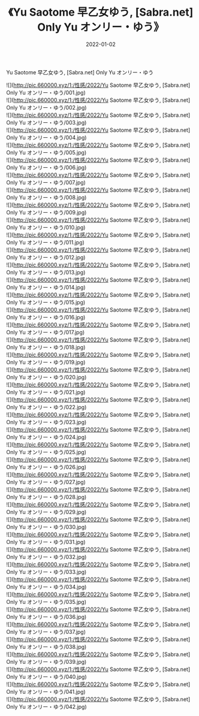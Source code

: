 ﻿---
layout: post
title:  《Yu Saotome 早乙女ゆう, [Sabra.net] Only Yu オンリー・ゆう》
date:   2022-01-02
img: http://pic.660000.xyz/1:/性感/2022/Yu Saotome 早乙女ゆう, [Sabra.net] Only Yu オンリー・ゆう/000.jpg
categories: [美女, 清纯, 唯美]
---

Yu Saotome 早乙女ゆう, [Sabra.net] Only Yu オンリー・ゆう

  ![](http://pic.660000.xyz/1:/性感/2022/Yu Saotome 早乙女ゆう, [Sabra.net] Only Yu オンリー・ゆう/001.jpg) <br> ![](http://pic.660000.xyz/1:/性感/2022/Yu Saotome 早乙女ゆう, [Sabra.net] Only Yu オンリー・ゆう/002.jpg) <br> ![](http://pic.660000.xyz/1:/性感/2022/Yu Saotome 早乙女ゆう, [Sabra.net] Only Yu オンリー・ゆう/003.jpg) <br> ![](http://pic.660000.xyz/1:/性感/2022/Yu Saotome 早乙女ゆう, [Sabra.net] Only Yu オンリー・ゆう/004.jpg) <br> ![](http://pic.660000.xyz/1:/性感/2022/Yu Saotome 早乙女ゆう, [Sabra.net] Only Yu オンリー・ゆう/005.jpg) <br> ![](http://pic.660000.xyz/1:/性感/2022/Yu Saotome 早乙女ゆう, [Sabra.net] Only Yu オンリー・ゆう/006.jpg) <br> ![](http://pic.660000.xyz/1:/性感/2022/Yu Saotome 早乙女ゆう, [Sabra.net] Only Yu オンリー・ゆう/007.jpg) <br> ![](http://pic.660000.xyz/1:/性感/2022/Yu Saotome 早乙女ゆう, [Sabra.net] Only Yu オンリー・ゆう/008.jpg) <br> ![](http://pic.660000.xyz/1:/性感/2022/Yu Saotome 早乙女ゆう, [Sabra.net] Only Yu オンリー・ゆう/009.jpg) <br> ![](http://pic.660000.xyz/1:/性感/2022/Yu Saotome 早乙女ゆう, [Sabra.net] Only Yu オンリー・ゆう/010.jpg) <br> ![](http://pic.660000.xyz/1:/性感/2022/Yu Saotome 早乙女ゆう, [Sabra.net] Only Yu オンリー・ゆう/011.jpg) <br> ![](http://pic.660000.xyz/1:/性感/2022/Yu Saotome 早乙女ゆう, [Sabra.net] Only Yu オンリー・ゆう/012.jpg) <br> ![](http://pic.660000.xyz/1:/性感/2022/Yu Saotome 早乙女ゆう, [Sabra.net] Only Yu オンリー・ゆう/013.jpg) <br> ![](http://pic.660000.xyz/1:/性感/2022/Yu Saotome 早乙女ゆう, [Sabra.net] Only Yu オンリー・ゆう/014.jpg) <br> ![](http://pic.660000.xyz/1:/性感/2022/Yu Saotome 早乙女ゆう, [Sabra.net] Only Yu オンリー・ゆう/015.jpg) <br> ![](http://pic.660000.xyz/1:/性感/2022/Yu Saotome 早乙女ゆう, [Sabra.net] Only Yu オンリー・ゆう/016.jpg) <br> ![](http://pic.660000.xyz/1:/性感/2022/Yu Saotome 早乙女ゆう, [Sabra.net] Only Yu オンリー・ゆう/017.jpg) <br> ![](http://pic.660000.xyz/1:/性感/2022/Yu Saotome 早乙女ゆう, [Sabra.net] Only Yu オンリー・ゆう/018.jpg) <br> ![](http://pic.660000.xyz/1:/性感/2022/Yu Saotome 早乙女ゆう, [Sabra.net] Only Yu オンリー・ゆう/019.jpg) <br> ![](http://pic.660000.xyz/1:/性感/2022/Yu Saotome 早乙女ゆう, [Sabra.net] Only Yu オンリー・ゆう/020.jpg) <br> ![](http://pic.660000.xyz/1:/性感/2022/Yu Saotome 早乙女ゆう, [Sabra.net] Only Yu オンリー・ゆう/021.jpg) <br> ![](http://pic.660000.xyz/1:/性感/2022/Yu Saotome 早乙女ゆう, [Sabra.net] Only Yu オンリー・ゆう/022.jpg) <br> ![](http://pic.660000.xyz/1:/性感/2022/Yu Saotome 早乙女ゆう, [Sabra.net] Only Yu オンリー・ゆう/023.jpg) <br> ![](http://pic.660000.xyz/1:/性感/2022/Yu Saotome 早乙女ゆう, [Sabra.net] Only Yu オンリー・ゆう/024.jpg) <br> ![](http://pic.660000.xyz/1:/性感/2022/Yu Saotome 早乙女ゆう, [Sabra.net] Only Yu オンリー・ゆう/025.jpg) <br> ![](http://pic.660000.xyz/1:/性感/2022/Yu Saotome 早乙女ゆう, [Sabra.net] Only Yu オンリー・ゆう/026.jpg) <br> ![](http://pic.660000.xyz/1:/性感/2022/Yu Saotome 早乙女ゆう, [Sabra.net] Only Yu オンリー・ゆう/027.jpg) <br> ![](http://pic.660000.xyz/1:/性感/2022/Yu Saotome 早乙女ゆう, [Sabra.net] Only Yu オンリー・ゆう/028.jpg) <br> ![](http://pic.660000.xyz/1:/性感/2022/Yu Saotome 早乙女ゆう, [Sabra.net] Only Yu オンリー・ゆう/029.jpg) <br> ![](http://pic.660000.xyz/1:/性感/2022/Yu Saotome 早乙女ゆう, [Sabra.net] Only Yu オンリー・ゆう/030.jpg) <br> ![](http://pic.660000.xyz/1:/性感/2022/Yu Saotome 早乙女ゆう, [Sabra.net] Only Yu オンリー・ゆう/031.jpg) <br> ![](http://pic.660000.xyz/1:/性感/2022/Yu Saotome 早乙女ゆう, [Sabra.net] Only Yu オンリー・ゆう/032.jpg) <br> ![](http://pic.660000.xyz/1:/性感/2022/Yu Saotome 早乙女ゆう, [Sabra.net] Only Yu オンリー・ゆう/033.jpg) <br> ![](http://pic.660000.xyz/1:/性感/2022/Yu Saotome 早乙女ゆう, [Sabra.net] Only Yu オンリー・ゆう/034.jpg) <br> ![](http://pic.660000.xyz/1:/性感/2022/Yu Saotome 早乙女ゆう, [Sabra.net] Only Yu オンリー・ゆう/035.jpg) <br> ![](http://pic.660000.xyz/1:/性感/2022/Yu Saotome 早乙女ゆう, [Sabra.net] Only Yu オンリー・ゆう/036.jpg) <br> ![](http://pic.660000.xyz/1:/性感/2022/Yu Saotome 早乙女ゆう, [Sabra.net] Only Yu オンリー・ゆう/037.jpg) <br> ![](http://pic.660000.xyz/1:/性感/2022/Yu Saotome 早乙女ゆう, [Sabra.net] Only Yu オンリー・ゆう/038.jpg) <br> ![](http://pic.660000.xyz/1:/性感/2022/Yu Saotome 早乙女ゆう, [Sabra.net] Only Yu オンリー・ゆう/039.jpg) <br> ![](http://pic.660000.xyz/1:/性感/2022/Yu Saotome 早乙女ゆう, [Sabra.net] Only Yu オンリー・ゆう/040.jpg) <br> ![](http://pic.660000.xyz/1:/性感/2022/Yu Saotome 早乙女ゆう, [Sabra.net] Only Yu オンリー・ゆう/041.jpg) <br> ![](http://pic.660000.xyz/1:/性感/2022/Yu Saotome 早乙女ゆう, [Sabra.net] Only Yu オンリー・ゆう/042.jpg) <br>